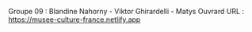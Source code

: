 Groupe 09 : Blandine Nahorny - Viktor Ghirardelli - Matys Ouvrard
 URL : https://musee-culture-france.netlify.app